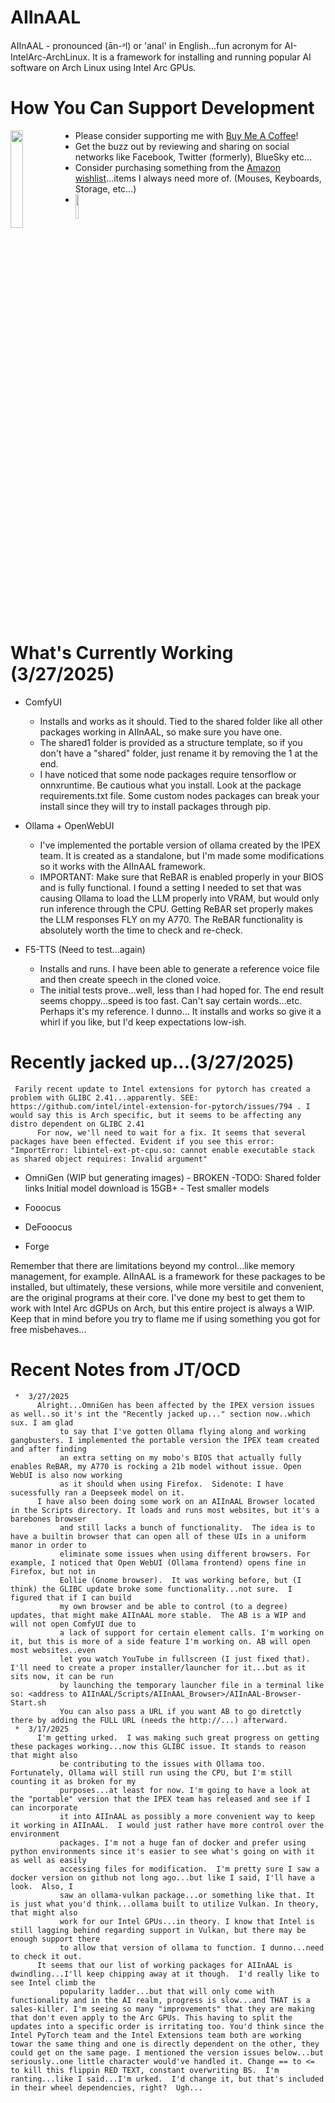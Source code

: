 # AIInAAL
AIInAAL - pronounced (ān-ᵊl) or 'anal' in English...fun acronym for AI-IntelArc-ArchLinux. It is a framework for installing and running popular AI software on Arch Linux using Intel Arc GPUs.

# How You Can Support Development  

[<img align="left" width="20%" src="https://media.giphy.com/media/hXMGQqJFlIQMOjpsKC/giphy.gif">](https://bmc.link/OCD_Insomniac)  

*    Please consider supporting me with [Buy Me A Coffee](https://bmc.link/OCD_Insomniac)!
*    Get the buzz out by reviewing and sharing on social networks like Facebook, Twitter (formerly), BlueSky etc...
*    Consider purchasing something from the [Amazon wishlist](https://www.amazon.com/hz/wishlist/ls/25OBUY6VTN1C8?ref_=wl_share)...items I always need more of. (Mouses, Keyboards, Storage, etc...)
*    [<img align="left" width="10%" src="https://m.media-amazon.com/images/I/41CMZ4XoAJL._SS135_.jpg">](https://www.amazon.com/hz/wishlist/ls/25OBUY6VTN1C8?ref_=wl_share)
<br clear="left"/>

# What's Currently Working (3/27/2025)
*   ComfyUI
     - Installs and works as it should. Tied to the shared folder like all other packages working in AIInAAL, so make sure you have one.
     - The shared1 folder is provided as a structure template, so if you don't have a "shared" folder, just rename it by removing the 1 at the end.
     - I have noticed that some node packages require tensorflow or onnxruntime. Be cautious what you install. Look at the package requirements.txt file.
          Some custom nodes packages can break your install since they will try to install packages through pip.
          
*   Ollama + OpenWebUI
     - I've implemented the portable version of ollama created by the IPEX team. It is created as a standalone, but I'm made some modifications so it works
          with the AIInAAL framework.
     - IMPORTANT: Make sure that ReBAR is enabled properly in your BIOS and is fully functional. I found a setting I needed to set that was causing Ollama
          to load the LLM properly into VRAM, but would only run inference through the CPU. Getting ReBAR set properly makes the LLM responses FLY on my
          A770. The ReBAR functionality is absolutely worth the time to check and re-check.

*   F5-TTS (Need to test...again)
     - Installs and runs. I have been able to generate a reference voice file and then create speech in the cloned voice.
     - The initial tests prove...well, less than I had hoped for. The end result seems choppy...speed is too fast. Can't say certain
       words...etc. Perhaps it's my reference. I dunno... It installs and works so give it a whirl if you like, but I'd keep expectations low-ish.

# Recently jacked up...(3/27/2025)

     Farily recent update to Intel extensions for pytorch has created a problem with GLIBC 2.41...apparently. SEE: https://github.com/intel/intel-extension-for-pytorch/issues/794 . I would say this is Arch specific, but it seems to be affecting any distro dependent on GLIBC 2.41
          For now, we'll need to wait for a fix. It seems that several packages have been effected. Evident if you see this error: "ImportError: libintel-ext-pt-cpu.so: cannot enable executable stack as shared object requires: Invalid argument"
*   OmniGen (WIP but generating images) - BROKEN
     -TODO:  Shared folder links
             Initial model download is 15GB+ - Test smaller models
             
*   Fooocus
*   DeFooocus

*   Forge

Remember that there are limitations beyond my control...like memory management, for example. AIInAAL is a framework for these packages to be installed, but ultimately, these versions, while more versitile and convenient, are the original programs at their core. I've done my best to get them to work with Intel Arc dGPUs on Arch, but this entire project is always a WIP. Keep that in mind before you try to flame me if using something you got for free misbehaves...

# Recent Notes from JT/OCD
	 *  3/27/2025
		  Alright...OmniGen has been affected by the IPEX version issues as well..so it's int the "Recently jacked up..." section now..which sux. I am glad
			   to say that I've gotten Ollama flying along and working gangbusters. I implemented the portable version the IPEX team created and after finding
			   an extra setting on my mobo's BIOS that actually fully enables ReBAR, my A770 is rocking a 21b model without issue. Open WebUI is also now working
			   as it should when using Firefox.  Sidenote: I have sucessfully ran a Deepseek model on it.
		  I have also been doing some work on an AIInAAL Browser located in the Scripts directory. It loads and runs most websites, but it's a barebones browser
			   and still lacks a bunch of functionality.  The idea is to have a builtin browser that can open all of these UIs in a uniform manor in order to
			   eliminate some issues when using different browsers. For example, I noticed that Open WebUI (Ollama frontend) opens fine in Firefox, but not in
			   Eollie (Gnome browser).  It was working before, but (I think) the GLIBC update broke some functionality...not sure.  I figured that if I can build
			   my own browser and be able to control (to a degree) updates, that might make AIInAAL more stable.  The AB is a WIP and will not open ComfyUI due to
			   a lack of support for certain element calls. I'm working on it, but this is more of a side feature I'm working on. AB will open most websites..even
			   let you watch YouTube in fullscreen (I just fixed that). I'll need to create a proper installer/launcher for it...but as it sits now, it can be run
			   by launching the temporary launcher file in a terminal like so: <address to AIInAAL/Scripts/AIInAAL_Browser>/AIInAAL-Browser-Start.sh
			   You can also pass a URL if you want AB to go diretctly there by adding the FULL URL (needs the http://...) afterward. 
     *  3/17/2025
          I'm getting urked.  I was making such great progress on getting these packages working...now this GLIBC issue. It stands to reason that might also
               be contributing to the issues with Ollama too.  Fortunately, Ollama will still run using the CPU, but I'm still counting it as broken for my
               purposes...at least for now. I'm going to have a look at the "portable" version that the IPEX team has released and see if I can incorporate
               it into AIInAAL as possibly a more convenient way to keep it working in AIInAAL.  I would just rather have more control over the environment
               packages. I'm not a huge fan of docker and prefer using python environments since it's easier to see what's going on with it as well as easily
               accessing files for modification.  I'm pretty sure I saw a docker version on github not long ago...but like I said, I'll have a look.  Also, I
               saw an ollama-vulkan package...or something like that. It is just what you'd think...ollama built to utilize Vulkan. In theory, that might also
               work for our Intel GPUs...in theory. I know that Intel is still lagging behind regarding support in Vulkan, but there may be enough support there
               to allow that version of ollama to function. I dunno...need to check it out.
          It seems that our list of working packages for AIInAAL is dwindling...I'll keep chipping away at it though.  I'd really like to see Intel climb the
               popularity ladder...but that will only come with functionality and in the AI realm, progress is slow...and THAT is a sales-killer. I'm seeing so many "improvements" that they are making that don't even apply to the Arc GPUs. This having to split the updates into a specific order is irritating too. You'd think since the Intel PyTorch team and the Intel Extensions team both are working towar the same thing and one is directly dependent on the other, they could get on the same page. I mentioned the version issues below...but seriously..one little character would've handled it. Change == to <= to kill this flippin RED TEXT, constant overwriting BS.  I'm ranting...like I said...I'm urked.  I'd change it, but that's included in their wheel dependencies, right?  Ugh...
